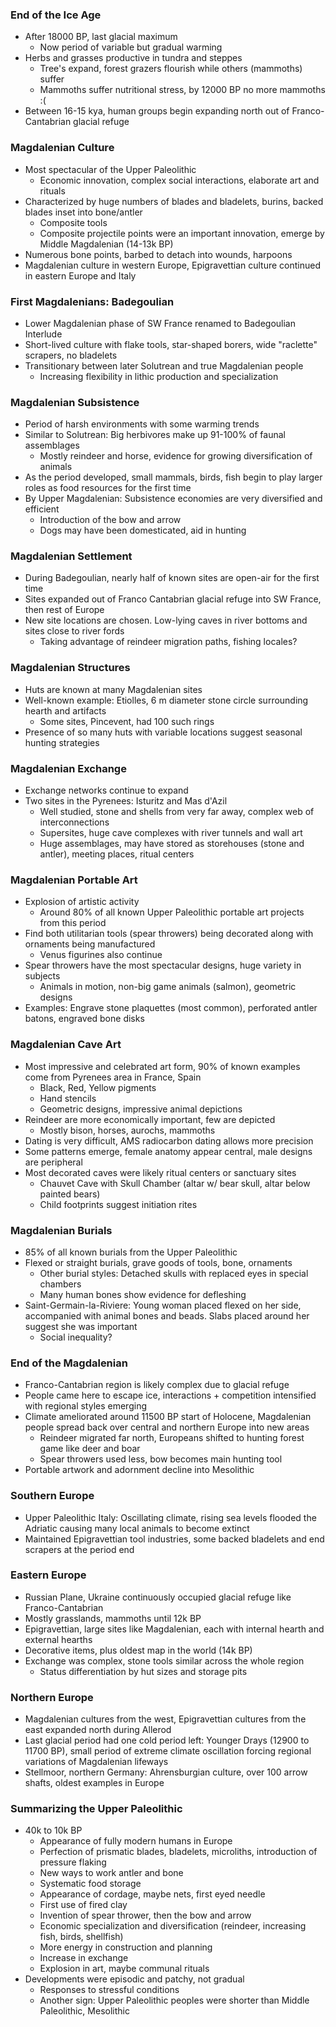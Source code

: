 ### End of the Ice Age
 - After 18000 BP, last glacial maximum
	 - Now period of variable but gradual warming
 - Herbs and grasses productive in tundra and steppes
	 - Tree's expand, forest grazers flourish while others (mammoths) suffer
	 - Mammoths suffer nutritional stress, by 12000 BP no more mammoths :(
 - Between 16-15 kya, human groups begin expanding north out of Franco-Cantabrian glacial refuge

### Magdalenian Culture
 - Most spectacular of the Upper Paleolithic
	 - Economic innovation, complex social interactions, elaborate art and rituals
 - Characterized by huge numbers of blades and bladelets, burins, backed blades inset into bone/antler
	 - Composite tools
	 - Composite projectile points were an important innovation, emerge by Middle Magdalenian (14-13k BP)
 - Numerous bone points, barbed to detach into wounds, harpoons
 - Magdalenian culture in western Europe, Epigravettian culture continued in eastern Europe and Italy

### First Magdalenians: Badegoulian
 - Lower Magdalenian phase of SW France renamed to Badegoulian Interlude
 - Short-lived culture with flake tools, star-shaped borers, wide "raclette" scrapers, no bladelets
 - Transitionary between later Solutrean and true Magdalenian people
	 - Increasing flexibility in lithic production and specialization

### Magdalenian Subsistence
 - Period of harsh environments with some warming trends
 - Similar to Solutrean: Big herbivores make up 91-100% of faunal assemblages
	 - Mostly reindeer and horse, evidence for growing diversification of animals
 - As the period developed, small mammals, birds, fish begin to play larger roles as food resources for the first time
 - By Upper Magdalenian: Subsistence economies are very diversified and efficient
	 - Introduction of the bow and arrow
	 - Dogs may have been domesticated, aid in hunting

### Magdalenian Settlement
 - During Badegoulian, nearly half of known sites are open-air for the first time
 - Sites expanded out of Franco Cantabrian glacial refuge into SW France, then rest of Europe
 - New site locations are chosen. Low-lying caves in river bottoms and sites close to river fords
	 - Taking advantage of reindeer migration paths, fishing locales?

### Magdalenian Structures
 - Huts are known at many Magdalenian sites
 - Well-known example: Etiolles, 6 m diameter stone circle surrounding hearth and artifacts
	 - Some sites, Pincevent, had 100 such rings
 - Presence of so many huts with variable locations suggest seasonal hunting strategies

### Magdalenian Exchange
 - Exchange networks continue to expand
 - Two sites in the Pyrenees: Isturitz and Mas d'Azil
	 - Well studied, stone and shells from very far away, complex web of interconnections
	 - Supersites, huge cave complexes with river tunnels and wall art
	 - Huge assemblages, may have stored as storehouses (stone and antler), meeting places, ritual centers

### Magdalenian Portable Art
 - Explosion of artistic activity
	 - Around 80% of all known Upper Paleolithic portable art projects from this period
 - Find both utilitarian tools (spear throwers) being decorated along with ornaments being manufactured
	 - Venus figurines also continue
 - Spear throwers have the most spectacular designs, huge variety in subjects
	 - Animals in motion, non-big game animals (salmon), geometric designs
 - Examples: Engrave stone plaquettes (most common), perforated antler batons, engraved bone disks

### Magdalenian Cave Art
 - Most impressive and celebrated art form, 90% of known examples come from Pyrenees area in France, Spain
	 - Black, Red, Yellow pigments
	 - Hand stencils
	 - Geometric designs, impressive animal depictions
 - Reindeer are more economically important, few are depicted
	 - Mostly bison, horses, aurochs, mammoths
 - Dating is very difficult, AMS radiocarbon dating allows more precision
 - Some patterns emerge, female anatomy appear central, male designs are peripheral
 - Most decorated caves were likely ritual centers or sanctuary sites
	 - Chauvet Cave with Skull Chamber (altar w/ bear skull, altar below painted bears)
	 - Child footprints suggest initiation rites

### Magdalenian Burials
 - 85% of all known burials from the Upper Paleolithic
 - Flexed or straight burials, grave goods of tools, bone, ornaments
	 - Other burial styles: Detached skulls with replaced eyes in special chambers
	 - Many human bones show evidence for defleshing
 - Saint-Germain-la-Riviere: Young woman placed flexed on her side, accompanied with animal bones and beads. Slabs placed around her suggest she was important
	 - Social inequality?

### End of the Magdalenian
 - Franco-Cantabrian region is likely complex due to glacial refuge
 - People came here to escape ice, interactions + competition intensified with regional styles emerging
 - Climate ameliorated around 11500 BP start of Holocene, Magdalenian people spread back over central and northern Europe into new areas
	 - Reindeer migrated far north, Europeans shifted to hunting forest game like deer and boar
	 - Spear throwers used less, bow becomes main hunting tool
 - Portable artwork and adornment decline into Mesolithic

### Southern Europe
 - Upper Paleolithic Italy: Oscillating climate, rising sea levels flooded the Adriatic causing many local animals to become extinct
 - Maintained Epigravettian tool industries, some backed bladelets and end scrapers at the period end

### Eastern Europe
 - Russian Plane, Ukraine continuously occupied glacial refuge like Franco-Cantabrian
 - Mostly grasslands, mammoths until 12k BP
 - Epigravettian, large sites like Magdalenian, each with internal hearth and external hearths
 - Decorative items, plus oldest map in the world (14k BP)
 - Exchange was complex, stone tools similar across the whole region
	 - Status differentiation by hut sizes and storage pits

### Northern Europe
 - Magdalenian cultures from the west, Epigravettian cultures from the east expanded north during Allerod
 - Last glacial period had one cold period left: Younger Drays (12900 to 11700 BP), small period of extreme climate oscillation forcing regional variations of Magdalenian lifeways
 - Stellmoor, northern Germany: Ahrensburgian culture, over 100 arrow shafts, oldest examples in Europe

### Summarizing the Upper Paleolithic
 - 40k to 10k BP
	 - Appearance of fully modern humans in Europe
	 - Perfection of prismatic blades, bladelets, microliths, introduction of pressure flaking
	 - New ways to work antler and bone
	 - Systematic food storage
	 - Appearance of cordage,  maybe nets, first eyed needle
	 - First use of fired clay
	 - Invention of spear thrower, then the bow and arrow
	 - Economic specialization and diversification (reindeer, increasing fish, birds, shellfish)
	 - More energy in construction and planning
	 - Increase in exchange
	 - Explosion in art, maybe communal rituals
 - Developments were episodic and patchy, not gradual
	 - Responses to stressful conditions
	 - Another sign: Upper Paleolithic peoples were shorter than Middle Paleolithic, Mesolithic
